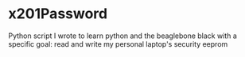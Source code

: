 # x201Password
Python script I wrote to learn python and the beaglebone black with a specific goal: read and write my personal laptop's security eeprom
